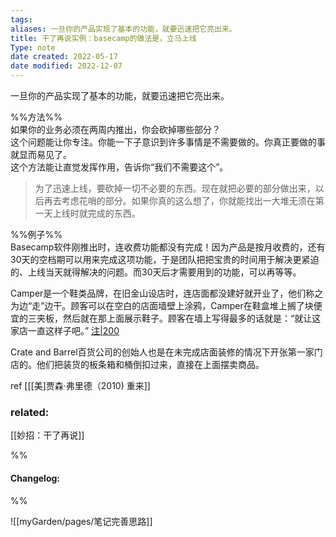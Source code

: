 ```yaml
---
tags: 
aliases: 一旦你的产品实现了基本的功能，就要迅速把它亮出来。
title: 干了再说实例：basecamp的做法是，立马上线 
Type: note
date created: 2022-05-17
date modified: 2022-12-07
---
```


一旦你的产品实现了基本的功能，就要迅速把它亮出来。

%%方法%%  
如果你的业务必须在两周内推出，你会砍掉哪些部分？  
这个问题能让你专注。你能一下子意识到许多事情是不需要做的。你真正要做的事就显而易见了。  
这个方法能让直觉发挥作用，告诉你“我们不需要这个”。

> 为了迅速上线，要砍掉一切不必要的东西。现在就把必要的部分做出来，以后再去考虑花哨的部分。如果你真的这么想了，你就能找出一大堆无须在第一天上线时就完成的东西。

%%例子%%  
Basecamp软件刚推出时，连收费功能都没有完成！因为产品是按月收费的，还有30天的空档期可以用来完成这项功能，于是团队把把宝贵的时间用于解决更紧迫的、上线当天就得解决的问题。而30天后才需要用到的功能，可以再等等。

Camper是一个鞋类品牌，在旧金山设店时，连店面都没建好就开业了，他们称之为边“走”边干。顾客可以在空白的店面墙壁上涂鸦，Camper在鞋盒堆上搁了块便宜的三夹板，然后就在那上面展示鞋子。顾客在墙上写得最多的话就是：“就让这家店一直这样子吧。” [注|200](https://xxpic.oss-cn-qingdao.aliyuncs.com/pic/20220517091702.png)

Crate and Barrel百货公司的创始人也是在未完成店面装修的情况下开张第一家门店的。他们把装货的板条箱和桶倒扣过来，直接在上面摆卖商品。

ref [[[美]贾森·弗里德（2010) 重来]]

### related:

[[妙招：干了再说]]

%%

#### Changelog:

%%

![[myGarden/pages/笔记完善思路]]

